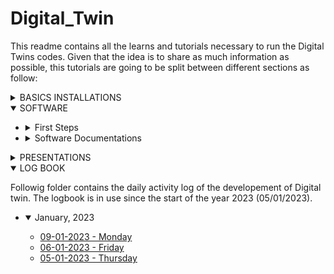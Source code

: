 # Digital_Twin

This readme contains all the learns and tutorials necessary to run the Digital Twins codes.
Given that the idea is to share as much information as possible, this tutorials are going to be split between different sections as follow:

<details>
  <summary>BASICS INSTALLATIONS</summary>
  
  Following folder contains guidelines for basic entities.
  * [📂 Setting up virtual enviorment with pipenv](Documentations/Basics/Virtual_Environment_with_Pipenv.md)
  * [💽 InfluxDB](Documentations/Basics/InfluxDB.md)
  * [🦟 MQTT and Mosquitto](Documentations/Basics/MQTT_Broker.md)
  * [📶 MobaXterm](Documentations/Basics/MobaXterm.md)
  * [🌲 Virtual_Environment_with_Pipenv](Documentations/Basics/Virtual_Environment_with_Pipenv.md)
  * [🧾 Scopus-Notion Query Result exchange](Documentations/Basics/Scopus-Notion_Query_Result_exchange.md)
  * [🎨 State of Art algorithm](Documentations/Basics/State_of_Art_algorithm.md)

</details>
  
<details open>
<summary>SOFTWARE</summary>
  
  - <details>
    <summary>First Steps</summary>

    Following folder contains instructions for testing and start woring with a software or package.
    * [simpy_tests](Documentations/simpy_tests.md)

    </details> 
  
  - <details>
    <summary>Software Documentations</summary>

    Following folder contains instructions an documentations of various softwares and libraries.
    * [ManPy_documentation](Documentations/Software_Documentations/ManPy_documentation.pdf)
    * [SimPy_documentation](Documentations/Software_Documentations/SimPy_documentation.pdf)

    </details> 
    
  </details>  

<details>
  <summary>PRESENTATIONS</summary>

  Following folder contains presentations presented during the progress  of Digital Twin Progress.
  * [[Presentation]_Bi-Weekly-1 _11-10-2022](Documentations/Presentations/[Presentation]_Bi-Weekly-1%20_11-10-2022.pdf)
  * [[Presentation]_Bi-Weekly-2_28-10-2022](Documentations/Presentations/[Presentation]_Bi-Weekly-2_28-10-2022.pdf)
  * [[Presentation]_Bi-Weekly-3_11-11-2022](Documentations/Presentations/[Presentation]_Bi-Weekly-3_11-11-2022.pdf)
  * [[Presentation]_Bi-Weekly-4_18-11-2022](Documentations/Presentations/[Presentation]_Bi-Weekly-4_18-11-2022.pdf)
  * [[Presentation]_Bi-Weekly-5_05-12-2022](Documentations/Presentations/[Presentation]_Bi-Weekly-5_05-12-2022.pdf)
  * [[Presentation]_Bi-Weekly-Project-Review_16-12-2022](Documentations/Presentations/[Presentation]_Bi-Weekly-Project-Review_16-12-2022.pdf)
  * [[Presentation]_Bi-Weekly-Use-Case _07-12-2022](Documentations/Presentations/[Presentation]_Bi-Weekly-Use-Case_07-12-2022.pdf)

</details>
  
<details open>
  <summary>LOG BOOK</summary>


Followig folder contains the daily activity log of the developement of Digital twin.
The logbook is in use since the start of the year 2023 (05/01/2023).

  - <details open>
     <summary>January, 2023</summary>

     * [09-01-2023 - Monday](Documentations/logbook/09-01-2023.md) 
     * [06-01-2023 - Friday](Documentations/logbook/06-01-2023.md) 
     * [05-01-2023 - Thursday](Documentations/logbook/05-01-2023.md)

    </details>
  
</details>
